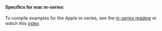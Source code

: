 

#### Specifics for mac m-series: 
To compile examples for the Apple m-series, see the [m-series readme](../README_mac_mseries.md) or watch this [video](https://www.youtube.com/watch?v=h2-GrChtwMY)





